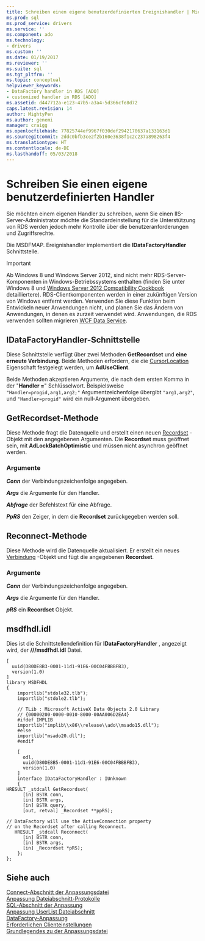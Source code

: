 ```yaml
---
title: Schreiben einen eigene benutzerdefinierten Ereignishandler | Microsoft Docs
ms.prod: sql
ms.prod_service: drivers
ms.service: ''
ms.component: ado
ms.technology:
- drivers
ms.custom: ''
ms.date: 01/19/2017
ms.reviewer: ''
ms.suite: sql
ms.tgt_pltfrm: ''
ms.topic: conceptual
helpviewer_keywords:
- DataFactory handler in RDS [ADO]
- customized handler in RDS [ADO]
ms.assetid: d447712a-e123-47b5-a3a4-5d366cfe8d72
caps.latest.revision: 14
author: MightyPen
ms.author: genemi
manager: craigg
ms.openlocfilehash: 77825744ef9967f030def2942170637a133163d1
ms.sourcegitcommit: 2ddc0bfb3ce2f2b160e3638f1c2c237a898263f4
ms.translationtype: HT
ms.contentlocale: de-DE
ms.lasthandoff: 05/03/2018
---
```

# <a name="writing-your-own-customized-handler"></a>Schreiben Sie einen eigene benutzerdefinierten Handler
Sie möchten einem eigenen Handler zu schreiben, wenn Sie einen IIS-Server-Administrator möchte die Standardeinstellung für die Unterstützung von RDS werden jedoch mehr Kontrolle über die benutzeranforderungen und Zugriffsrechte.  
  
 Die MSDFMAP. Ereignishandler implementiert die **IDataFactoryHandler** Schnittstelle.  
  
> [!IMPORTANT]
>  Ab Windows 8 und Windows Server 2012, sind nicht mehr RDS-Server-Komponenten in Windows-Betriebssystems enthalten (finden Sie unter Windows 8 und [Windows Server 2012 Compatibility Cookbook](https://www.microsoft.com/en-us/download/details.aspx?id=27416) detailliertere). RDS-Clientkomponenten werden in einer zukünftigen Version von Windows entfernt werden. Verwenden Sie diese Funktion beim Entwickeln neuer Anwendungen nicht, und planen Sie das Ändern von Anwendungen, in denen es zurzeit verwendet wird. Anwendungen, die RDS verwenden sollten migrieren [WCF Data Service](http://go.microsoft.com/fwlink/?LinkId=199565).  
  
## <a name="idatafactoryhandler-interface"></a>IDataFactoryHandler-Schnittstelle  
 Diese Schnittstelle verfügt über zwei Methoden **GetRecordset** und **eine erneute Verbindung**. Beide Methoden erfordern, die die [CursorLocation](../../../ado/reference/ado-api/cursorlocation-property-ado.md) Eigenschaft festgelegt werden, um **AdUseClient**.  
  
 Beide Methoden akzeptieren Argumente, die nach dem ersten Komma in der "**Handler =**" Schlüsselwort. Beispielsweise `"Handler=progid,arg1,arg2;"` Argumentzeichenfolge übergibt `"arg1,arg2"`, und `"Handler=progid"` wird ein null-Argument übergeben.  
  
## <a name="getrecordset-method"></a>GetRecordset-Methode  
 Diese Methode fragt die Datenquelle und erstellt einen neuen [Recordset](../../../ado/reference/ado-api/recordset-object-ado.md) -Objekt mit den angegebenen Argumenten. Die **Recordset** muss geöffnet sein, mit **AdLockBatchOptimistic** und müssen nicht asynchron geöffnet werden.  
  
### <a name="arguments"></a>Argumente  
 ***Conn*** der Verbindungszeichenfolge angegeben.  
  
 ***Args*** die Argumente für den Handler.  
  
 ***Abfrage*** der Befehlstext für eine Abfrage.  
  
 ***PpRS*** den Zeiger, in dem die **Recordset** zurückgegeben werden soll.  
  
## <a name="reconnect-method"></a>Reconnect-Methode  
 Diese Methode wird die Datenquelle aktualisiert. Er erstellt ein neues [Verbindung](../../../ado/reference/ado-api/connection-object-ado.md) -Objekt und fügt die angegebenen **Recordset**.  
  
### <a name="arguments"></a>Argumente  
 ***Conn*** der Verbindungszeichenfolge angegeben.  
  
 ***Args*** die Argumente für den Handler.  
  
 ***pRS*** ein **Recordset** Objekt.  
  
## <a name="msdfhdlidl"></a>msdfhdl.idl  
 Dies ist die Schnittstellendefinition für **IDataFactoryHandler** , angezeigt wird, der **///msdfhdl.idl** Datei.  
  
```  
[  
  uuid(D80DE8B3-0001-11d1-91E6-00C04FBBBFB3),  
  version(1.0)  
]  
library MSDFHDL  
{  
    importlib("stdole32.tlb");  
    importlib("stdole2.tlb");  
  
    // TLib : Microsoft ActiveX Data Objects 2.0 Library  
    // {00000200-0000-0010-8000-00AA006D2EA4}  
    #ifdef IMPLIB  
    importlib("implib\\x86\\release\\ado\\msado15.dll");  
    #else  
    importlib("msado20.dll");  
    #endif  
  
    [  
      odl,  
      uuid(D80DE8B5-0001-11d1-91E6-00C04FBBBFB3),  
      version(1.0)  
    ]  
    interface IDataFactoryHandler : IUnknown  
    {  
HRESULT _stdcall GetRecordset(  
      [in] BSTR conn,  
      [in] BSTR args,  
      [in] BSTR query,  
      [out, retval] _Recordset **ppRS);  
  
// DataFactory will use the ActiveConnection property  
// on the Recordset after calling Reconnect.  
   HRESULT _stdcall Reconnect(  
      [in] BSTR conn,  
      [in] BSTR args,  
      [in] _Recordset *pRS);  
    };  
};  
```  
  
## <a name="see-also"></a>Siehe auch  
 [Connect-Abschnitt der Anpassungsdatei](../../../ado/guide/remote-data-service/customization-file-connect-section.md)   
 [Anpassung Dateiabschnitt-Protokolle](../../../ado/guide/remote-data-service/customization-file-logs-section.md)   
 [SQL-Abschnitt der Anpassung](../../../ado/guide/remote-data-service/customization-file-sql-section.md)   
 [Anpassung UserList Dateiabschnitt](../../../ado/guide/remote-data-service/customization-file-userlist-section.md)   
 [DataFactory-Anpassung](../../../ado/guide/remote-data-service/datafactory-customization.md)   
 [Erforderlichen Clienteinstellungen](../../../ado/guide/remote-data-service/required-client-settings.md)   
 [Grundlegendes zu der Anpassungsdatei](../../../ado/guide/remote-data-service/understanding-the-customization-file.md)


